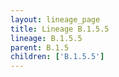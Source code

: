 ```yaml
---
layout: lineage_page
title: Lineage B.1.5.5
lineage: B.1.5.5
parent: B.1.5
children: ['B.1.5.5']
---
```

